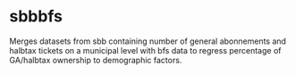 # sbbbfs
Merges datasets from sbb containing number of general abonnements and halbtax tickets on a municipal level with bfs data to regress percentage of GA/halbtax ownership to demographic factors.
